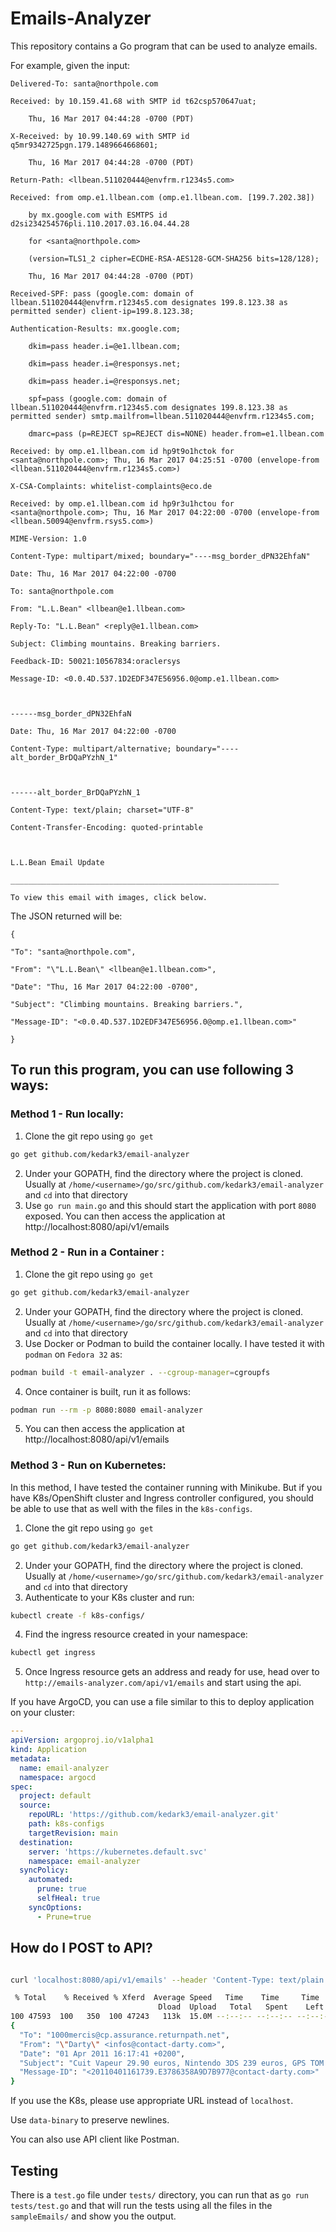 # Emails-Analyzer

This repository contains a Go program that can be used to analyze emails.

For example, given the input:

    Delivered-To: santa@northpole.com

    Received: by 10.159.41.68 with SMTP id t62csp570647uat;

        Thu, 16 Mar 2017 04:44:28 -0700 (PDT)

    X-Received: by 10.99.140.69 with SMTP id q5mr9342725pgn.179.1489664668601;

        Thu, 16 Mar 2017 04:44:28 -0700 (PDT)

    Return-Path: <llbean.511020444@envfrm.r1234s5.com>

    Received: from omp.e1.llbean.com (omp.e1.llbean.com. [199.7.202.38])

        by mx.google.com with ESMTPS id d2si234254576pli.110.2017.03.16.04.44.28

        for <santa@northpole.com>

        (version=TLS1_2 cipher=ECDHE-RSA-AES128-GCM-SHA256 bits=128/128);

        Thu, 16 Mar 2017 04:44:28 -0700 (PDT)

    Received-SPF: pass (google.com: domain of llbean.511020444@envfrm.r1234s5.com designates 199.8.123.38 as permitted sender) client-ip=199.8.123.38;

    Authentication-Results: mx.google.com;

        dkim=pass header.i=@e1.llbean.com;

        dkim=pass header.i=@responsys.net;

        dkim=pass header.i=@responsys.net;

        spf=pass (google.com: domain of llbean.511020444@envfrm.r1234s5.com designates 199.8.123.38 as permitted sender) smtp.mailfrom=llbean.511020444@envfrm.r1234s5.com;

        dmarc=pass (p=REJECT sp=REJECT dis=NONE) header.from=e1.llbean.com

    Received: by omp.e1.llbean.com id hp9t9o1hctok for <santa@northpole.com>; Thu, 16 Mar 2017 04:25:51 -0700 (envelope-from <llbean.511020444@envfrm.r1234s5.com>)

    X-CSA-Complaints: whitelist-complaints@eco.de

    Received: by omp.e1.llbean.com id hp9r3u1hctou for <santa@northpole.com>; Thu, 16 Mar 2017 04:22:00 -0700 (envelope-from <llbean.50094@envfrm.rsys5.com>)

    MIME-Version: 1.0

    Content-Type: multipart/mixed; boundary="----msg_border_dPN32EhfaN"

    Date: Thu, 16 Mar 2017 04:22:00 -0700

    To: santa@northpole.com

    From: "L.L.Bean" <llbean@e1.llbean.com>

    Reply-To: "L.L.Bean" <reply@e1.llbean.com>

    Subject: Climbing mountains. Breaking barriers.

    Feedback-ID: 50021:10567834:oraclersys

    Message-ID: <0.0.4D.537.1D2EDF347E56956.0@omp.e1.llbean.com>

    

    ------msg_border_dPN32EhfaN

    Date: Thu, 16 Mar 2017 04:22:00 -0700

    Content-Type: multipart/alternative; boundary="----alt_border_BrDQaPYzhN_1"

    

    ------alt_border_BrDQaPYzhN_1

    Content-Type: text/plain; charset="UTF-8"

    Content-Transfer-Encoding: quoted-printable

    

    L.L.Bean Email Update

    ____________________________________________________________

    To view this email with images, click below.

The JSON returned will be:

    {

    "To": "santa@northpole.com",

    "From": "\"L.L.Bean\" <llbean@e1.llbean.com>",

    "Date": "Thu, 16 Mar 2017 04:22:00 -0700",

    "Subject": "Climbing mountains. Breaking barriers.",

    "Message-ID": "<0.0.4D.537.1D2EDF347E56956.0@omp.e1.llbean.com>"

    }


## To run this program, you can use following 3 ways:

### Method 1 - Run locally:

1. Clone the git repo using `go get`
```sh
go get github.com/kedark3/email-analyzer
```
2. Under your GOPATH, find the directory where the project is cloned. Usually at `/home/<username>/go/src/github.com/kedark3/email-analyzer` and `cd` into that directory
3. Use `go run main.go` and this should start the application with port `8080` exposed. You can then access the application at http://localhost:8080/api/v1/emails


### Method 2 - Run in a Container :

1. Clone the git repo using `go get`
```sh
go get github.com/kedark3/email-analyzer
```
2. Under your GOPATH, find the directory where the project is cloned. Usually at `/home/<username>/go/src/github.com/kedark3/email-analyzer` and `cd` into that directory
3. Use Docker or Podman to build the container locally. I have tested it with `podman` on `Fedora 32` as:
```sh
podman build -t email-analyzer . --cgroup-manager=cgroupfs
```
4. Once container is built, run it as follows:
```sh
podman run --rm -p 8080:8080 email-analyzer
```
5. You can then access the application at http://localhost:8080/api/v1/emails

### Method 3 - Run on Kubernetes:

In this method, I have tested the container running with Minikube. But if you have K8s/OpenShift cluster and Ingress controller configured, you should be able to use that as well with the files in the `k8s-configs`.

1. Clone the git repo using `go get`
```sh
go get github.com/kedark3/email-analyzer
```
2. Under your GOPATH, find the directory where the project is cloned. Usually at `/home/<username>/go/src/github.com/kedark3/email-analyzer` and `cd` into that directory
3. Authenticate to your K8s cluster and run:
```sh
kubectl create -f k8s-configs/
```
4. Find the ingress resource created in your namespace:
```sh
kubectl get ingress
```
5. Once Ingress resource gets an address and ready for use, head over to `http://emails-analyzer.com/api/v1/emails` and start using the api.


If you have ArgoCD, you can use a file similar to this to deploy application on your cluster:

```yaml
---
apiVersion: argoproj.io/v1alpha1
kind: Application
metadata:
  name: email-analyzer
  namespace: argocd
spec:
  project: default
  source:
    repoURL: 'https://github.com/kedark3/email-analyzer.git'
    path: k8s-configs
    targetRevision: main
  destination:
    server: 'https://kubernetes.default.svc'
    namespace: email-analyzer
  syncPolicy:
    automated:
      prune: true
      selfHeal: true
    syncOptions:
      - Prune=true

```

## How do I POST to API?


```sh

curl 'localhost:8080/api/v1/emails' --header 'Content-Type: text/plain' --data-binary @sampleEmails/20110401_1000mercis_14461469_html.msg | jq 

 % Total    % Received % Xferd  Average Speed   Time    Time     Time  Current
                                 Dload  Upload   Total   Spent    Left  Speed
100 47593  100   350  100 47243   113k  15.0M --:--:-- --:--:-- --:--:-- 15.1M
{
  "To": "1000mercis@cp.assurance.returnpath.net",
  "From": "\"Darty\" <infos@contact-darty.com>",
  "Date": "01 Apr 2011 16:17:41 +0200",
  "Subject": "Cuit Vapeur 29.90 euros, Nintendo 3DS 239 euros, GPS TOM TOM 139 euros... decouvrez VITE tous les bons plans du weekend !",
  "Message-ID": "<20110401161739.E3786358A9D7B977@contact-darty.com>"
}

```
If you use the K8s, please use appropriate URL instead of `localhost`.

Use `data-binary` to preserve newlines.

You can also use API client like Postman.


## Testing

There is a `test.go` file under `tests/` directory, you can run that as `go run tests/test.go` and that will run the tests using all the files in the `sampleEmails/` and show you the output.